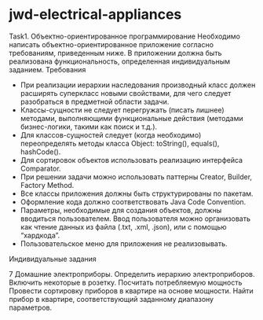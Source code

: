 # jwd-electrical-appliances

Task1. Объектно-ориентированное программирование
Необходимо написать объектно-ориентированное приложение согласно требованиям, приведенным ниже. В приложении должна быть реализована функциональность, определенная индивидуальным заданием. 
Требования

-	При реализации иерархии наследования производный класс должен расширять суперкласс новыми свойствами, для чего следует разобраться в предметной области задачи.
-	Классы-сущности не следует перегружать (писать лишнее) методами, выполняющими функциональные действия (методами бизнес-логики, такими как поиск и т.д.).
-	Для классов-сущностей следует (когда необходимо) переопределять методы класса Object: toString(), equals(), hashCode().
-	Для сортировок объектов использовать реализацию интерфейса Comparator.
-	При решении задачи можно использовать паттерны Creator, Builder, Factory Method.
-	Все классы приложения должны быть структурированы по пакетам.
-	Оформление кода должно соответствовать Java Code Convention.
-	Параметры, необходимые для создания объектов, должны вводиться пользователем. Ввод пользователя можно организовать как чтение данных из файла (.txt, .xml, .json), или с помощью “хардкода”. 
-	Пользовательское меню для приложения не реализовывать.

Индивидуальные задания

7	Домашние электроприборы. Определить иерархию электроприборов. Включить некоторые в розетку. Посчитать потребляемую мощность Провести сортировку приборов в квартире на основе мощности. Найти прибор в квартире, соответствующий заданному диапазону параметров.
